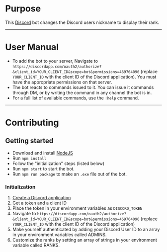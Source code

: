 # Purpose

This [Discord](https://discordapp.com/) bot changes the Discord users nickname to display their rank.

---

# User Manual

* To add the bot to your server, Navigate to `https://discordapp.com/oauth2/authorize?&client_id=YOUR_CLIENT_ID&scope=bot&permissions=469764096` (replace `YOUR_CLIENT_ID` with the client ID of the Discord application). You must have the appropriate permissions on that server.
* The bot reacts to commands issued to it. You can issue it commands through DM, or by writing the command in any channel the bot is in.
* For a full list of available commands, use the `!help` command.

---

# Contributing

## Getting started

* Download and install [NodeJS](https://nodejs.org/en/download/)
* Run `npm install`
* Follow the "initialization" steps (listed below)
* Run `npm start` to start the bot.
* Run `npm run package` to make an `.exe` file out of the bot.

### Initialization
1. [Create a Discord application](https://discordapp.com/developers/applications/)
2. Get a token and a client ID
3. Place the token in your environment variables as `DISCORD_TOKEN`
4. Navigate to `https://discordapp.com/oauth2/authorize?&client_id=YOUR_CLIENT_ID&scope=bot&permissions=469764096` (replace `YOUR_CLIENT_ID` with the client ID of the Discord application)
5. Make yourself authenticated by adding your Discord User ID to an array in your environment variables called ADMINS.
6. Customize the ranks by setting an array of strings in your environment variable called RANKS.
